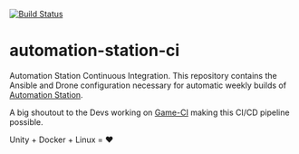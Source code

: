[![Build Status](https://drone.kiwi-labs.net/api/badges/Diesel-Net/automation-station-ci/status.svg)](https://drone.kiwi-labs.net/Diesel-Net/automation-station-ci)


# automation-station-ci
Automation Station Continuous Integration. This repository contains the Ansible and Drone configuration necessary for automatic weekly builds of [Automation Station](https://www.automationstationgame.com/).

A big shoutout to the Devs working on [Game-CI](https://game.ci/) making this CI/CD pipeline possible.

Unity + Docker + Linux = :heart:
